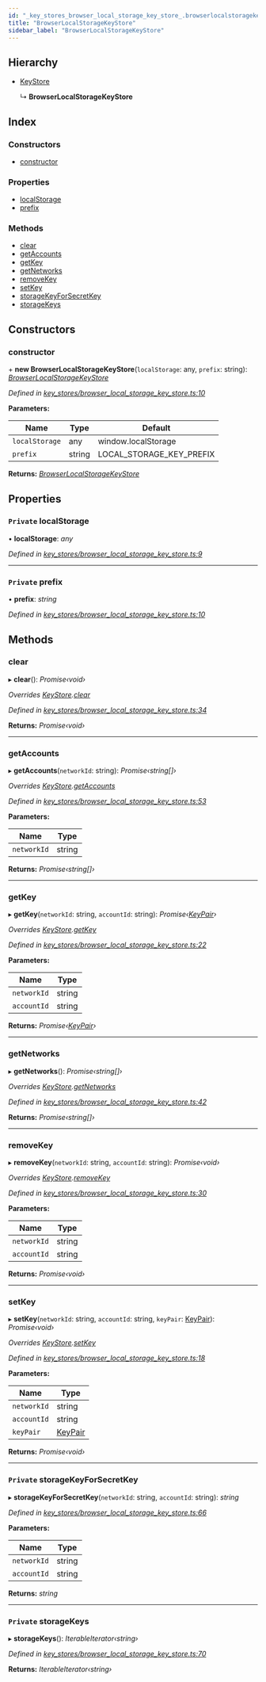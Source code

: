 ```yaml
---
id: "_key_stores_browser_local_storage_key_store_.browserlocalstoragekeystore"
title: "BrowserLocalStorageKeyStore"
sidebar_label: "BrowserLocalStorageKeyStore"
---
```


## Hierarchy

* [KeyStore](_key_stores_keystore_.keystore.md)

  ↳ **BrowserLocalStorageKeyStore**

## Index

### Constructors

* [constructor](_key_stores_browser_local_storage_key_store_.browserlocalstoragekeystore.md#constructor)

### Properties

* [localStorage](_key_stores_browser_local_storage_key_store_.browserlocalstoragekeystore.md#private-localstorage)
* [prefix](_key_stores_browser_local_storage_key_store_.browserlocalstoragekeystore.md#private-prefix)

### Methods

* [clear](_key_stores_browser_local_storage_key_store_.browserlocalstoragekeystore.md#clear)
* [getAccounts](_key_stores_browser_local_storage_key_store_.browserlocalstoragekeystore.md#getaccounts)
* [getKey](_key_stores_browser_local_storage_key_store_.browserlocalstoragekeystore.md#getkey)
* [getNetworks](_key_stores_browser_local_storage_key_store_.browserlocalstoragekeystore.md#getnetworks)
* [removeKey](_key_stores_browser_local_storage_key_store_.browserlocalstoragekeystore.md#removekey)
* [setKey](_key_stores_browser_local_storage_key_store_.browserlocalstoragekeystore.md#setkey)
* [storageKeyForSecretKey](_key_stores_browser_local_storage_key_store_.browserlocalstoragekeystore.md#private-storagekeyforsecretkey)
* [storageKeys](_key_stores_browser_local_storage_key_store_.browserlocalstoragekeystore.md#private-storagekeys)

## Constructors

###  constructor

\+ **new BrowserLocalStorageKeyStore**(`localStorage`: any, `prefix`: string): *[BrowserLocalStorageKeyStore](_key_stores_browser_local_storage_key_store_.browserlocalstoragekeystore.md)*

*Defined in [key_stores/browser_local_storage_key_store.ts:10](https://github.com/nearprotocol/nearlib/blob/57ba3df/src.ts/key_stores/browser_local_storage_key_store.ts#L10)*

**Parameters:**

Name | Type | Default |
------ | ------ | ------ |
`localStorage` | any |  window.localStorage |
`prefix` | string |  LOCAL_STORAGE_KEY_PREFIX |

**Returns:** *[BrowserLocalStorageKeyStore](_key_stores_browser_local_storage_key_store_.browserlocalstoragekeystore.md)*

## Properties

### `Private` localStorage

• **localStorage**: *any*

*Defined in [key_stores/browser_local_storage_key_store.ts:9](https://github.com/nearprotocol/nearlib/blob/57ba3df/src.ts/key_stores/browser_local_storage_key_store.ts#L9)*

___

### `Private` prefix

• **prefix**: *string*

*Defined in [key_stores/browser_local_storage_key_store.ts:10](https://github.com/nearprotocol/nearlib/blob/57ba3df/src.ts/key_stores/browser_local_storage_key_store.ts#L10)*

## Methods

###  clear

▸ **clear**(): *Promise‹void›*

*Overrides [KeyStore](_key_stores_keystore_.keystore.md).[clear](_key_stores_keystore_.keystore.md#abstract-clear)*

*Defined in [key_stores/browser_local_storage_key_store.ts:34](https://github.com/nearprotocol/nearlib/blob/57ba3df/src.ts/key_stores/browser_local_storage_key_store.ts#L34)*

**Returns:** *Promise‹void›*

___

###  getAccounts

▸ **getAccounts**(`networkId`: string): *Promise‹string[]›*

*Overrides [KeyStore](_key_stores_keystore_.keystore.md).[getAccounts](_key_stores_keystore_.keystore.md#abstract-getaccounts)*

*Defined in [key_stores/browser_local_storage_key_store.ts:53](https://github.com/nearprotocol/nearlib/blob/57ba3df/src.ts/key_stores/browser_local_storage_key_store.ts#L53)*

**Parameters:**

Name | Type |
------ | ------ |
`networkId` | string |

**Returns:** *Promise‹string[]›*

___

###  getKey

▸ **getKey**(`networkId`: string, `accountId`: string): *Promise‹[KeyPair](_utils_key_pair_.keypair.md)›*

*Overrides [KeyStore](_key_stores_keystore_.keystore.md).[getKey](_key_stores_keystore_.keystore.md#abstract-getkey)*

*Defined in [key_stores/browser_local_storage_key_store.ts:22](https://github.com/nearprotocol/nearlib/blob/57ba3df/src.ts/key_stores/browser_local_storage_key_store.ts#L22)*

**Parameters:**

Name | Type |
------ | ------ |
`networkId` | string |
`accountId` | string |

**Returns:** *Promise‹[KeyPair](_utils_key_pair_.keypair.md)›*

___

###  getNetworks

▸ **getNetworks**(): *Promise‹string[]›*

*Overrides [KeyStore](_key_stores_keystore_.keystore.md).[getNetworks](_key_stores_keystore_.keystore.md#abstract-getnetworks)*

*Defined in [key_stores/browser_local_storage_key_store.ts:42](https://github.com/nearprotocol/nearlib/blob/57ba3df/src.ts/key_stores/browser_local_storage_key_store.ts#L42)*

**Returns:** *Promise‹string[]›*

___

###  removeKey

▸ **removeKey**(`networkId`: string, `accountId`: string): *Promise‹void›*

*Overrides [KeyStore](_key_stores_keystore_.keystore.md).[removeKey](_key_stores_keystore_.keystore.md#abstract-removekey)*

*Defined in [key_stores/browser_local_storage_key_store.ts:30](https://github.com/nearprotocol/nearlib/blob/57ba3df/src.ts/key_stores/browser_local_storage_key_store.ts#L30)*

**Parameters:**

Name | Type |
------ | ------ |
`networkId` | string |
`accountId` | string |

**Returns:** *Promise‹void›*

___

###  setKey

▸ **setKey**(`networkId`: string, `accountId`: string, `keyPair`: [KeyPair](_utils_key_pair_.keypair.md)): *Promise‹void›*

*Overrides [KeyStore](_key_stores_keystore_.keystore.md).[setKey](_key_stores_keystore_.keystore.md#abstract-setkey)*

*Defined in [key_stores/browser_local_storage_key_store.ts:18](https://github.com/nearprotocol/nearlib/blob/57ba3df/src.ts/key_stores/browser_local_storage_key_store.ts#L18)*

**Parameters:**

Name | Type |
------ | ------ |
`networkId` | string |
`accountId` | string |
`keyPair` | [KeyPair](_utils_key_pair_.keypair.md) |

**Returns:** *Promise‹void›*

___

### `Private` storageKeyForSecretKey

▸ **storageKeyForSecretKey**(`networkId`: string, `accountId`: string): *string*

*Defined in [key_stores/browser_local_storage_key_store.ts:66](https://github.com/nearprotocol/nearlib/blob/57ba3df/src.ts/key_stores/browser_local_storage_key_store.ts#L66)*

**Parameters:**

Name | Type |
------ | ------ |
`networkId` | string |
`accountId` | string |

**Returns:** *string*

___

### `Private` storageKeys

▸ **storageKeys**(): *IterableIterator‹string›*

*Defined in [key_stores/browser_local_storage_key_store.ts:70](https://github.com/nearprotocol/nearlib/blob/57ba3df/src.ts/key_stores/browser_local_storage_key_store.ts#L70)*

**Returns:** *IterableIterator‹string›*
